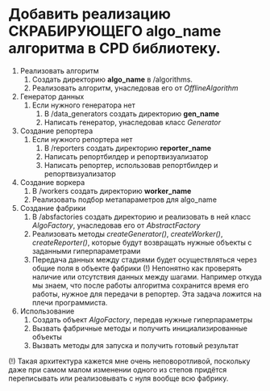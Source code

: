 # Добавить реализацию СКРАБИРУЮЩЕГО algo_name алгоритма в CPD библиотеку.

1. Реализовать алгоритм
   1. Создать директорию **algo_name** в /algorithms.
   2. Реализовать алгоритм, унаследовав его от _OfflineAlgorithm_
2. Генератор данных
   1. Если нужного генератора нет
      1. В /data_generators создать директорию **gen_name**
      2. Написать генератор, унаследовав класс _Generator_
3. Создание репортера
   1. Если нужного репортера нет
      1. В /reporters создать директорию **reporter_name**
      2. Написать репортбилдер и репортвизуализатор
      3. Написать репортер, использовав репортбилдер и репортвизуализатор
4. Создание воркера
   1. В /workers создать директорию **worker_name**
   2. Реализовать подбор метапараметров для algo_name
5. Создание фабрики
   1. В /absfactories создать директорию и реализовать в ней класс _AlgoFactory_, унаследовав его от _AbstractFactory_
   2. Реализовать методы _createGenerator()_, _createWorker()_, _createReporter()_, которые будут возвращать нужные объекты с заданными гиперпараметрами
   3. Передача данных между стадиями будет осуществляться через общие поля в объекте фабрики 
   (!) Непонятно как проверять наличие или отсутствия данных между шагами. Например откуда мы знаем, что после работы алгоритма сохранится время его работы, нужное для передачи в репортер. Эта задача ложится на плечи программиста.
6. Использование
   1. Создать объект _AlgoFactory_, передав нужные гиперпараметры
   2. Вызвать фабричные методы и получить инициализированные объекты
   3. Вызвать методы для запуска и получить готовый результат

(!) Такая архитектура кажется мне очень неповоротливой, поскольку даже при самом малом изменении одного из степов придётся переписывать или реализовывать с нуля вообще всю фабрику.